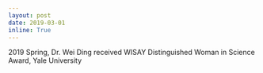 ```yaml
---
layout: post
date: 2019-03-01
inline: True
---
```

2019 Spring, Dr. Wei Ding received WISAY Distinguished Woman in Science Award, Yale University

